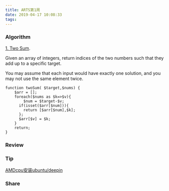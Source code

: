 ```yaml
---
title: ARTS第1周
date: 2019-04-17 10:08:33
tags:
---
```

### Algorithm

[1. Two Sum](https://leetcode.com/problems/two-sum/ "twoSum").

Given an array of integers, return indices of the two numbers such that they add up to a specific target.

You may assume that each input would have exactly one solution, and you may not use the same element twice. 
```
function twoSum( $target,$nums) {
    $arr = [];
    foreach($nums as $k=>$v){
        $num = $target-$v;
      if(isset($arr[$num])){
        return [$arr[$num],$k];
      };
      $arr[$v] = $k;
    }
    return;
}
```
### Review
### Tip
[AMDcpu安装ubuntu/deepin](https://www.phpst.cn/2019/04/20/AMDcpu安装ubuntu-deepin/ "AMDcpu安装ubuntu-deepin")
### Share